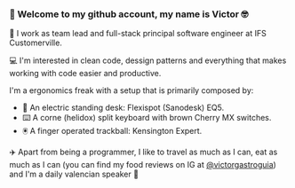 ### 🖖 Welcome to my github account, my name is Victor 🤓

💼 I work as team lead and full-stack principal software engineer at IFS Customerville.

💻 I'm interested in clean code, dessign patterns and everything that makes working with code easier and productive.

I'm a ergonomics freak with a setup that is primarily composed by:
- 🤖 An electric standing desk: Flexispot (Sanodesk) EQ5.
- ⌨️ A corne (helidox) split keyboard with brown Cherry MX switches.
- 🖲️ A finger operated trackball: Kensington Expert.

✈️ Apart from being a programmer, I like to travel as much as I can, eat as much as I can 
(you can find my food reviews on IG at [@victorgastroguia](https://www.instagram.com/victorgastroguia)) and I'm a daily valencian speaker 🥘
